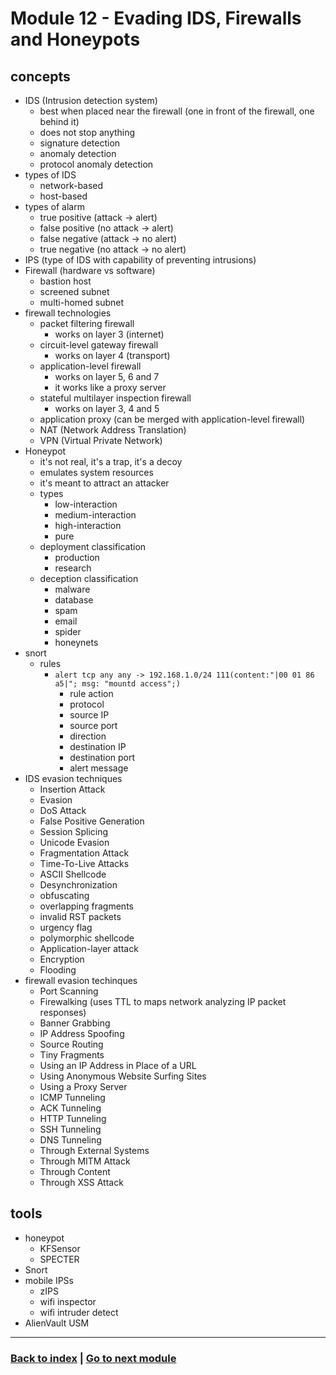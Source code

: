 # Module 12 - Evading IDS, Firewalls and Honeypots

## concepts
- IDS (Intrusion detection system)
    - best when placed near the firewall (one in front of the firewall, one behind it)
    - does not stop anything
    - signature detection
    - anomaly detection
    - protocol anomaly detection
- types of IDS
    - network-based
    - host-based
- types of alarm
    - true positive (attack -> alert)
    - false positive (no attack -> alert)
    - false negative (attack -> no alert)
    - true negative (no attack -> no alert)
- IPS (type of IDS with capability of preventing intrusions)
- Firewall (hardware vs software)
    - bastion host
    - screened subnet
    - multi-homed subnet
- firewall technologies
    - packet filtering firewall 
        - works on layer 3 (internet)
    - circuit-level gateway firewall
        - works on layer 4 (transport)
    - application-level firewall
        - works on layer 5, 6 and 7
        - it works like a proxy server
    - stateful multilayer inspection firewall
        - works on layer 3, 4 and 5
    - application proxy (can be merged with application-level firewall)
    - NAT (Network Address Translation)
    - VPN (Virtual Private Network)
- Honeypot
    - it's not real, it's a trap, it's a decoy
    - emulates system resources
    - it's meant to attract an attacker
    - types 
        - low-interaction
        - medium-interaction
        - high-interaction
        - pure
    - deployment classification
        - production
        - research
    - deception classification
        - malware
        - database
        - spam
        - email
        - spider
        - honeynets
- snort
    - rules
        - `alert tcp any any -> 192.168.1.0/24 111(content:"|00 01 86 a5|"; msg: "mountd access";)`
            - rule action
            - protocol
            - source IP
            - source port
            - direction
            - destination IP
            - destination port
            - alert message
- IDS evasion techniques
    - Insertion Attack
    - Evasion 
    - DoS Attack 
    - False Positive Generation 
    - Session Splicing 
    - Unicode Evasion 
    - Fragmentation Attack 
    - Time-To-Live Attacks 
    - ASCII Shellcode 
    - Desynchronization
    - obfuscating
    - overlapping fragments
    - invalid RST packets
    - urgency flag
    - polymorphic shellcode
    - Application-layer attack
    - Encryption
    - Flooding
- firewall evasion techinques
    - Port Scanning 
    - Firewalking (uses TTL to maps network analyzing IP packet responses)
    - Banner Grabbing 
    - IP Address Spoofing 
    - Source Routing 
    - Tiny Fragments 
    - Using an IP Address in Place of a URL 
    - Using Anonymous Website Surfing Sites 
    - Using a Proxy Server
    - ICMP Tunneling 
    - ACK Tunneling 
    - HTTP Tunneling 
    - SSH Tunneling 
    - DNS Tunneling 
    - Through External Systems 
    - Through MITM Attack 
    - Through Content 
    - Through XSS Attack
## tools
- honeypot
    - KFSensor
    - SPECTER
- Snort
- mobile IPSs
    - zIPS
    - wifi inspector
    - wifi intruder detect
- AlienVault USM 

---
### [Back to index](../README.md) | [Go to next module](13.md)